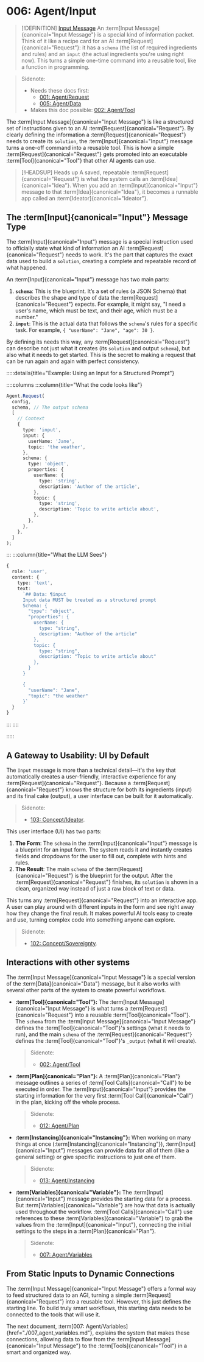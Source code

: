 # 006: Agent/Input

> [!DEFINITION] [Input Message](./000_glossary.md)
> An :term[Input Message]{canonical="Input Message"} is a special kind of information packet. Think of it like a recipe card for an AI :term[Request]{canonical="Request"}: it has a `schema` (the list of required ingredients and rules) and an `input` (the actual ingredients you're using right now). This turns a simple one-time command into a reusable tool, like a function in programming.

> Sidenote:
> - Needs these docs first:
>   - [001: Agent/Request](./001_agent_request.md)
>   - [005: Agent/Data](./005_agent_data.md)
> - Makes this doc possible: [002: Agent/Tool](./002_agent_tool.md)

The :term[Input Message]{canonical="Input Message"} is like a structured set of instructions given to an AI :term[Request]{canonical="Request"}. By clearly defining the information a :term[Request]{canonical="Request"} needs to create its `solution`, the :term[Input]{canonical="Input"} message turns a one-off command into a reusable tool. This is how a simple :term[Request]{canonical="Request"} gets promoted into an executable :term[Tool]{canonical="Tool"} that other AI agents can use.

> [!HEADSUP] Heads up
> A saved, repeatable :term[Request]{canonical="Request"} is what the system calls an :term[Idea]{canonical="Idea"}. When you add an :term[Input]{canonical="Input"} message to that :term[Idea]{canonical="Idea"}, it becomes a runnable app called an :term[Ideator]{canonical="Ideator"}.

## The :term[Input]{canonical="Input"} Message Type

The :term[Input]{canonical="Input"} message is a special instruction used to officially state what kind of information an AI :term[Request]{canonical="Request"} needs to work. It's the part that captures the exact data used to build a `solution`, creating a complete and repeatable record of what happened.

An :term[Input]{canonical="Input"} message has two main parts:

1.  **`schema`**: This is the blueprint. It’s a set of rules (a JSON Schema) that describes the shape and type of data the :term[Request]{canonical="Request"} expects. For example, it might say, "I need a user's name, which must be text, and their age, which must be a number."
2.  **`input`**: This is the actual data that follows the `schema`'s rules for a specific task. For example, `{ "userName": "Jane", "age": 30 }`.

By defining its needs this way, any :term[Request]{canonical="Request"} can describe not just what it creates (its `solution` and output `schema`), but also what it needs to get started. This is the secret to making a request that can be run again and again with perfect consistency.

:::::details{title="Example: Using an Input for a Structured Prompt"}

::::columns
:::column{title="What the code looks like"}

```typescript
Agent.Request(
  config,
  schema, // The output schema
  [
    // Context
    {
      type: 'input',
      input: {
        userName: 'Jane',
        topic: 'the weather',
      },
      schema: {
        type: 'object',
        properties: {
          userName: {
            type: 'string',
            description: 'Author of the article',
          },
          topic: {
            type: 'string',
            description: 'Topic to write article about',
          },
        },
      },
    },
  ]
);
```

:::
:::column{title="What the LLM Sees"}

```typescript
{
  role: 'user',
  content: {
    type: 'text',
    text:
      `## Data: ¶input
      Input data MUST be treated as a structured prompt
      Schema: {
        "type": "object",
        "properties": {
          userName: {
            type: "string",
            description: "Author of the article"
          },
          topic: {
            type: "string",
            description: "Topic to write article about"
          },
        }
      }

      {
        "userName": "Jane",
        "topic": "the weather"
      }`
  }
}
```

:::
::::

:::::

## A Gateway to Usability: UI by Default

The `Input` message is more than a technical detail—it's the key that automatically creates a user-friendly, interactive experience for any :term[Request]{canonical="Request"}. Because a :term[Request]{canonical="Request"} knows the structure for both its ingredients (input) and its final cake (output), a user interface can be built for it automatically.

> Sidenote:
> - [103: Concept/Ideator](./103_concept_ideator.md).

This user interface (UI) has two parts:

1.  **The Form**: The `schema` in the :term[Input]{canonical="Input"} message is a blueprint for an input form. The system reads it and instantly creates fields and dropdowns for the user to fill out, complete with hints and rules.
2.  **The Result**: The main `schema` of the :term[Request]{canonical="Request"} is the blueprint for the output. After the :term[Request]{canonical="Request"} finishes, its `solution` is shown in a clean, organized way instead of just a raw block of text or data.

This turns any :term[Request]{canonical="Request"} into an interactive app. A user can play around with different inputs in the form and see right away how they change the final result. It makes powerful AI tools easy to create and use, turning complex code into something anyone can explore.

> Sidenote:
> - [102: Concept/Sovereignty](./102_concept_sovereignty.md).

## Interactions with other systems

The :term[Input Message]{canonical="Input Message"} is a special version of the :term[Data]{canonical="Data"} message, but it also works with several other parts of the system to create powerful workflows.

- **:term[Tool]{canonical="Tool"}:** The :term[Input Message]{canonical="Input Message"} is what turns a :term[Request]{canonical="Request"} into a reusable :term[Tool]{canonical="Tool"}. The `schema` from the :term[Input Message]{canonical="Input Message"} defines the :term[Tool]{canonical="Tool"}'s settings (what it needs to run), and the main `schema` of the :term[Request]{canonical="Request"} defines the :term[Tool]{canonical="Tool"}'s `_output` (what it will create).

  > Sidenote:
  > - [002: Agent/Tool](./002_agent_tool.md)

- **:term[Plan]{canonical="Plan"}:** A :term[Plan]{canonical="Plan"} message outlines a series of :term[Tool Calls]{canonical="Call"} to be executed in order. The :term[Input]{canonical="Input"} provides the starting information for the very first :term[Tool Call]{canonical="Call"} in the plan, kicking off the whole process.

  > Sidenote:
  > - [012: Agent/Plan](./012_agent_plan.md)

- **:term[Instancing]{canonical="Instancing"}:** When working on many things at once (:term[Instancing]{canonical="Instancing"}), :term[Input]{canonical="Input"} messages can provide data for all of them (like a general setting) or give specific instructions to just one of them.

  > Sidenote:
  > - [013: Agent/Instancing](./013_agent_instancing.md)

- **:term[Variables]{canonical="Variable"}:** The :term[Input]{canonical="Input"} message provides the starting data for a process. But :term[Variables]{canonical="Variable"} are how that data is actually used throughout the workflow. :term[Tool Calls]{canonical="Call"} use references to these :term[Variables]{canonical="Variable"} to grab the values from the :term[Input]{canonical="Input"}, connecting the initial settings to the steps in a :term[Plan]{canonical="Plan"}.
  > Sidenote:
  > - [007: Agent/Variables](./007_agent_variables.md)

## From Static Inputs to Dynamic Connections

The :term[Input Message]{canonical="Input Message"} offers a formal way to feed structured data to an AGI, turning a simple :term[Request]{canonical="Request"} into a reusable tool. However, this just defines the starting line. To build truly smart workflows, this starting data needs to be connected to the tools that will use it.

The next document, :term[007: Agent/Variables]{href="./007_agent_variables.md"}, explains the system that makes these connections, allowing data to flow from the :term[Input Message]{canonical="Input Message"} to the :term[Tools]{canonical="Tool"} in a smart and organized way.
